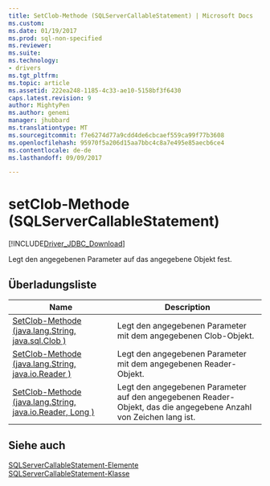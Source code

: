 ```yaml
---
title: SetClob-Methode (SQLServerCallableStatement) | Microsoft Docs
ms.custom: 
ms.date: 01/19/2017
ms.prod: sql-non-specified
ms.reviewer: 
ms.suite: 
ms.technology:
- drivers
ms.tgt_pltfrm: 
ms.topic: article
ms.assetid: 222ea248-1185-4c33-ae10-5158bf3f6430
caps.latest.revision: 9
author: MightyPen
ms.author: genemi
manager: jhubbard
ms.translationtype: MT
ms.sourcegitcommit: f7e6274d77a9cdd4de6cbcaef559ca99f77b3608
ms.openlocfilehash: 95970f5a206d15aa7bbc4c8a7e495e85aecb6ce4
ms.contentlocale: de-de
ms.lasthandoff: 09/09/2017

---
```

# <a name="setclob-method-sqlservercallablestatement"></a>setClob-Methode (SQLServerCallableStatement)
[!INCLUDE[Driver_JDBC_Download](../../../includes/driver_jdbc_download.md)]

  Legt den angegebenen Parameter auf das angegebene Objekt fest.  
  
## <a name="overload-list"></a>Überladungsliste  
  
|Name|Description|  
|----------|-----------------|  
|[SetClob-Methode &#40;java.lang.String, java.sql.Clob &#41;](../../../connect/jdbc/reference/setclob-method-java-lang-string-java-sql-clob.md)|Legt den angegebenen Parameter mit dem angegebenen Clob-Objekt.|  
|[SetClob-Methode &#40;java.lang.String, java.io.Reader &#41;](../../../connect/jdbc/reference/setclob-method-java-lang-string-java-io-reader.md)|Legt den angegebenen Parameter mit dem angegebenen Reader-Objekt.|  
|[SetClob-Methode &#40;java.lang.String, java.io.Reader, Long &#41;](../../../connect/jdbc/reference/setclob-method-java-lang-string-java-io-reader-long.md)|Legt den angegebenen Parameter auf den angegebenen Reader-Objekt, das die angegebene Anzahl von Zeichen lang ist.|  
  
## <a name="see-also"></a>Siehe auch  
 [SQLServerCallableStatement-Elemente](../../../connect/jdbc/reference/sqlservercallablestatement-members.md)   
 [SQLServerCallableStatement-Klasse](../../../connect/jdbc/reference/sqlservercallablestatement-class.md)  
  
  
